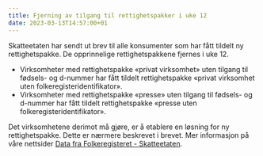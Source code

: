 ```yaml
---
title: Fjerning av tilgang til rettighetspakker i uke 12 
date: 2023-03-13T14:57:00+01
---
```

Skatteetaten har sendt ut brev til alle konsumenter som har fått tildelt ny rettighetspakke. De opprinnelige rettighetspakkene fjernes i uke 12.
* Virksomheter med rettighetspakke «privat virksomhet» uten tilgang til fødsels- og d-nummer har fått tildelt rettighetspakke «privat virksomhet uten folkeregisteridentifikator».
* Virksomheter med rettighetspakke «presse» uten tilgang til fødsels- og d-nummer har fått tildelt rettighetspakke «presse uten folkeregisteridentifikator».

Det virksomhetene derimot må gjøre, er å etablere en løsning for ny rettighetspakke. Dette er nærmere beskrevet i brevet. Mer informasjon på våre nettsider [Data fra Folkeregisteret - Skatteetaten](https://www.skatteetaten.no/deling/folkeregisteret/intro/).

